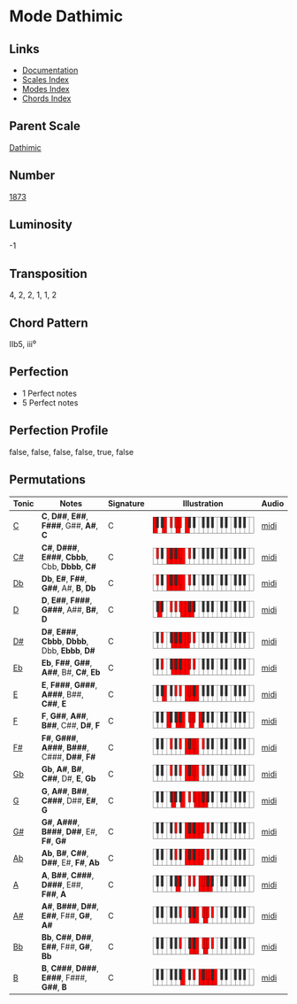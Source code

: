 # Mode Dathimic

## Links

- [Documentation](README.md)
- [Scales Index](Scales.md)
- [Modes Index](Modes.md)
- [Chords Index](Chords.md)

## Parent Scale

[Dathimic](ScaleDathimic.md)

## Number

[1873](https://ianring.com/musictheory/scales/1873)

## Luminosity

-1

## Transposition

4, 2, 2, 1, 1, 2

## Chord Pattern

IIb5, iii⁰

## Perfection

- 1 Perfect notes
- 5 Perfect notes

## Perfection Profile

false, false, false, false, true, false

## Permutations

| Tonic | Notes | Signature | Illustration | Audio |
|-------|-------|-----------|--------------|-------|
| [C](ModeCNaturalDathimic.md) | **C**, **D##**, **E##**, **F###**, G##, **A#**, **C** | C | ![CNaturalDathimic](ModeCNaturalDathimic.png) | [midi](https://github.com/edipermadi/music/blob/main/docs/ModeCNaturalDathimic.mid?raw=true) |
| [C#](ModeCSharpDathimic.md) | **C#**, **D###**, **E###**, **Cbbb**, Cbb, **Dbbb**, **C#** | C | ![CSharpDathimic](ModeCSharpDathimic.png) | [midi](https://github.com/edipermadi/music/blob/main/docs/ModeCSharpDathimic.mid?raw=true) |
| [Db](ModeDFlatDathimic.md) | **Db**, **E#**, **F##**, **G##**, A#, **B**, **Db** | C | ![DFlatDathimic](ModeDFlatDathimic.png) | [midi](https://github.com/edipermadi/music/blob/main/docs/ModeDFlatDathimic.mid?raw=true) |
| [D](ModeDNaturalDathimic.md) | **D**, **E##**, **F###**, **G###**, A##, **B#**, **D** | C | ![DNaturalDathimic](ModeDNaturalDathimic.png) | [midi](https://github.com/edipermadi/music/blob/main/docs/ModeDNaturalDathimic.mid?raw=true) |
| [D#](ModeDSharpDathimic.md) | **D#**, **E###**, **Cbbb**, **Dbbb**, Dbb, **Ebbb**, **D#** | C | ![DSharpDathimic](ModeDSharpDathimic.png) | [midi](https://github.com/edipermadi/music/blob/main/docs/ModeDSharpDathimic.mid?raw=true) |
| [Eb](ModeEFlatDathimic.md) | **Eb**, **F##**, **G##**, **A##**, B#, **C#**, **Eb** | C | ![EFlatDathimic](ModeEFlatDathimic.png) | [midi](https://github.com/edipermadi/music/blob/main/docs/ModeEFlatDathimic.mid?raw=true) |
| [E](ModeENaturalDathimic.md) | **E**, **F###**, **G###**, **A###**, B##, **C##**, **E** | C | ![ENaturalDathimic](ModeENaturalDathimic.png) | [midi](https://github.com/edipermadi/music/blob/main/docs/ModeENaturalDathimic.mid?raw=true) |
| [F](ModeFNaturalDathimic.md) | **F**, **G##**, **A##**, **B##**, C##, **D#**, **F** | C | ![FNaturalDathimic](ModeFNaturalDathimic.png) | [midi](https://github.com/edipermadi/music/blob/main/docs/ModeFNaturalDathimic.mid?raw=true) |
| [F#](ModeFSharpDathimic.md) | **F#**, **G###**, **A###**, **B###**, C###, **D##**, **F#** | C | ![FSharpDathimic](ModeFSharpDathimic.png) | [midi](https://github.com/edipermadi/music/blob/main/docs/ModeFSharpDathimic.mid?raw=true) |
| [Gb](ModeGFlatDathimic.md) | **Gb**, **A#**, **B#**, **C##**, D#, **E**, **Gb** | C | ![GFlatDathimic](ModeGFlatDathimic.png) | [midi](https://github.com/edipermadi/music/blob/main/docs/ModeGFlatDathimic.mid?raw=true) |
| [G](ModeGNaturalDathimic.md) | **G**, **A##**, **B##**, **C###**, D##, **E#**, **G** | C | ![GNaturalDathimic](ModeGNaturalDathimic.png) | [midi](https://github.com/edipermadi/music/blob/main/docs/ModeGNaturalDathimic.mid?raw=true) |
| [G#](ModeGSharpDathimic.md) | **G#**, **A###**, **B###**, **D##**, E#, **F#**, **G#** | C | ![GSharpDathimic](ModeGSharpDathimic.png) | [midi](https://github.com/edipermadi/music/blob/main/docs/ModeGSharpDathimic.mid?raw=true) |
| [Ab](ModeAFlatDathimic.md) | **Ab**, **B#**, **C##**, **D##**, E#, **F#**, **Ab** | C | ![AFlatDathimic](ModeAFlatDathimic.png) | [midi](https://github.com/edipermadi/music/blob/main/docs/ModeAFlatDathimic.mid?raw=true) |
| [A](ModeANaturalDathimic.md) | **A**, **B##**, **C###**, **D###**, E##, **F##**, **A** | C | ![ANaturalDathimic](ModeANaturalDathimic.png) | [midi](https://github.com/edipermadi/music/blob/main/docs/ModeANaturalDathimic.mid?raw=true) |
| [A#](ModeASharpDathimic.md) | **A#**, **B###**, **D##**, **E##**, F##, **G#**, **A#** | C | ![ASharpDathimic](ModeASharpDathimic.png) | [midi](https://github.com/edipermadi/music/blob/main/docs/ModeASharpDathimic.mid?raw=true) |
| [Bb](ModeBFlatDathimic.md) | **Bb**, **C##**, **D##**, **E##**, F##, **G#**, **Bb** | C | ![BFlatDathimic](ModeBFlatDathimic.png) | [midi](https://github.com/edipermadi/music/blob/main/docs/ModeBFlatDathimic.mid?raw=true) |
| [B](ModeBNaturalDathimic.md) | **B**, **C###**, **D###**, **E###**, F###, **G##**, **B** | C | ![BNaturalDathimic](ModeBNaturalDathimic.png) | [midi](https://github.com/edipermadi/music/blob/main/docs/ModeBNaturalDathimic.mid?raw=true) |
